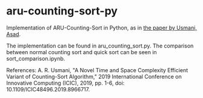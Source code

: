 # aru-counting-sort-py
Implementation of ARU-Counting-Sort in Python, as in [the paper by Usmani, Asad](https://ieeexplore.ieee.org/document/8966717).

The implementation can be found in aru_counting_sort.py. The comparison between normal counting sort and quick sort can be seen in sort_comparison.ipynb.

References:
A. R. Usmani, "A Novel Time and Space Complexity Efficient Variant of Counting-Sort Algorithm," 2019 International Conference on Innovative Computing (ICIC), 2019, pp. 1-6, doi: 10.1109/ICIC48496.2019.8966717.
